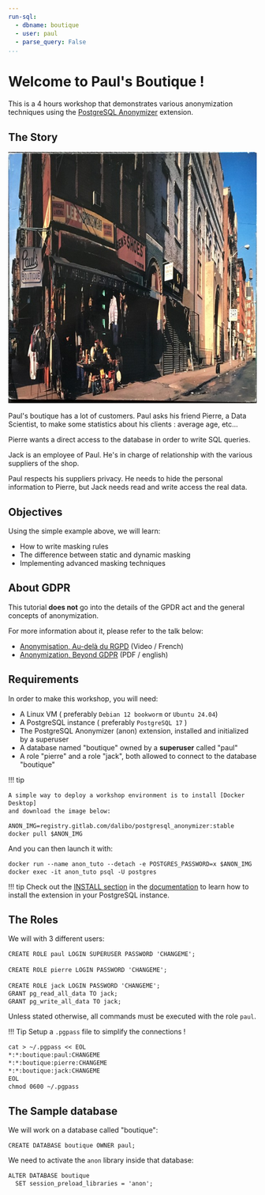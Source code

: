 ```yaml
---
run-sql:
  - dbname: boutique
  - user: paul
  - parse_query: False
...
```



# Welcome to Paul's Boutique !

This is a 4 hours workshop that demonstrates various anonymization
techniques using the [PostgreSQL Anonymizer] extension.

[PostgreSQL Anonymizer]: https://labs.dalibo.com/postgresql_anonymizer

## The Story

![Paul's boutique](../images/boutique.jpg)


Paul's boutique has a lot of customers. Paul asks his friend Pierre, a
Data Scientist, to make some statistics about his clients : average age,
etc...

Pierre wants a direct access to the database in order to write SQL
queries.

Jack is an employee of Paul. He's in charge of relationship with the
various suppliers of the shop.

Paul respects his suppliers privacy. He needs to hide the personal
information to Pierre, but Jack needs read and write access the real
data.


## Objectives

Using the simple example above, we will learn:

-   How to write masking rules
-   The difference between static and dynamic masking
-   Implementing advanced masking techniques


## About GDPR

This tutorial **does not** go into the details of the GPDR act and the
general concepts of anonymization.

For more information about it, please refer to the talk below:

-   [Anonymisation, Au-delà du RGPD](https://www.youtube.com/watch?v=KGSlp4UygdU) (Video / French)
-   [Anonymization, Beyond GDPR](https://public.dalibo.com/exports/conferences/_archives/_2019/20191016_anonymisation_beyond_GDPR/anonymisation_beyond_gdpr.pdf)
    (PDF / english)


## Requirements

In order to make this workshop, you will need:

-   A Linux VM ( preferably `Debian 12 bookworm` or `Ubuntu 24.04`)
-   A PostgreSQL instance ( preferably `PostgreSQL 17` )
-   The PostgreSQL Anonymizer (anon) extension, installed and
    initialized by a superuser
-   A database named "boutique" owned by a **superuser** called "paul"
-   A role "pierre" and a role "jack", both allowed to connect to
    the database "boutique"


!!! tip

    A simple way to deploy a workshop environment is to install [Docker Desktop]
    and download the image below:


``` console
ANON_IMG=registry.gitlab.com/dalibo/postgresql_anonymizer:stable
docker pull $ANON_IMG
```

And you can then launch it with:

``` console
docker run --name anon_tuto --detach -e POSTGRES_PASSWORD=x $ANON_IMG
docker exec -it anon_tuto psql -U postgres
```

[Docker Desktop]: https://www.docker.com/products/docker-desktop/


!!! tip
    Check out the [INSTALL section](https://postgresql-anonymizer.readthedocs.io/en/stable/INSTALL)
    in the [documentation](https://postgresql-anonymizer.readthedocs.io/en/stable/)
    to learn how to install the extension in your PostgreSQL instance.


## The Roles

We will with 3 different users:

``` { .run-postgres user=postgres dbname=postgres show_result=false }
CREATE ROLE paul LOGIN SUPERUSER PASSWORD 'CHANGEME';

CREATE ROLE pierre LOGIN PASSWORD 'CHANGEME';

CREATE ROLE jack LOGIN PASSWORD 'CHANGEME';
GRANT pg_read_all_data TO jack;
GRANT pg_write_all_data TO jack;

```


Unless stated otherwise, all commands must be executed with the role `paul`.


!!! Tip
    Setup a `.pgpass` file to simplify the connections !

```console
cat > ~/.pgpass << EOL
*:*:boutique:paul:CHANGEME
*:*:boutique:pierre:CHANGEME
*:*:boutique:jack:CHANGEME
EOL
chmod 0600 ~/.pgpass
```



## The Sample database

We will work on a database called "boutique":

``` { .run-postgres user=postgres dbname=postgres }
CREATE DATABASE boutique OWNER paul;
```

We need to activate the `anon` library inside that database:

``` { .run-postgres user=postgres dbname=postgres }
ALTER DATABASE boutique
  SET session_preload_libraries = 'anon';
```


